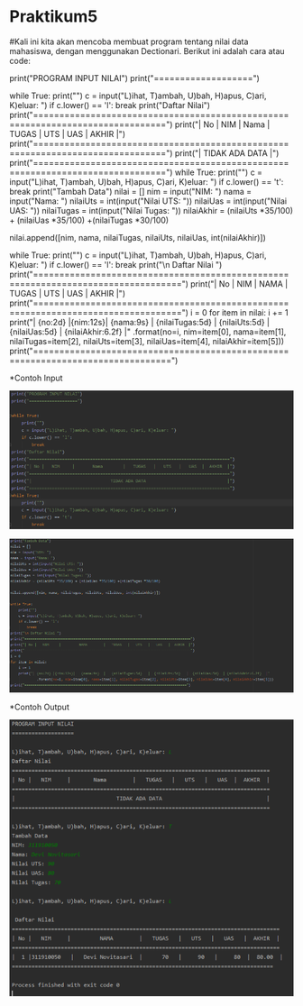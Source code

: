 # Praktikum5
#Kali ini kita akan mencoba membuat program tentang nilai data mahasiswa, dengan menggunakan Dectionari. Berikut ini adalah cara atau code:

print("PROGRAM INPUT NILAI")
print("===================")

while True:
    print("")
    c = input("L)ihat, T)ambah, U)bah, H)apus, C)ari, K)eluar: ")
    if c.lower() == 'l':
        break
print("Daftar Nilai")
print("===============================================================================")
print("| No |   NIM     |       Nama        |   TUGAS   |   UTS   |   UAS  |  AKHIR  |")
print("===============================================================================")
print("|                               TIDAK ADA DATA                                |")
print("===============================================================================")
while True:
    print("")
    c = input("L)ihat, T)ambah, U)bah, H)apus, C)ari, K)eluar: ")
    if c.lower() == 't':
        break
print("Tambah Data")
nilai = []
nim = input("NIM: ")
nama = input("Nama: ")
nilaiUts = int(input("Nilai UTS: "))
nilaiUas = int(input("Nilai UAS: "))
nilaiTugas = int(input("Nilai Tugas: "))
nilaiAkhir = (nilaiUts *35/100) + (nilaiUas *35/100) +(nilaiTugas *30/100)

nilai.append([nim, nama, nilaiTugas, nilaiUts, nilaiUas, int(nilaiAkhir)])

while True:
    print("")
    c = input("L)ihat, T)ambah, U)bah, H)apus, C)ari, K)eluar: ")
    if c.lower() == 'l':
        break
print("\n Daftar Nilai ")
print("==================================================================================")
print("| No |   NIM     |         NAMA        |   TUGAS   |   UTS   |   UAS   |  AKHIR  |")
print("==================================================================================")
i = 0
for item in nilai:
    i += 1
    print("| {no:2d} |{nim:12s}|   {nama:9s}  |   {nilaiTugas:5d}   |  {nilaiUts:5d}   |  {nilaiUas:5d}  | {nilaiAkhir:6.2f}  |"
             .format(no=i, nim=item[0], nama=item[1], nilaiTugas=item[2], nilaiUts=item[3], nilaiUas=item[4], nilaiAkhir=item[5]))
print("================================================================================")

*Contoh Input

![input end](https://github.com/devinovitasari99/Praktikum5/blob/master/gambar/Ss1.PNG)

![input end](https://github.com/devinovitasari99/Praktikum5/blob/master/gambar/Ss2.PNG)

*Contoh Output

![input end](https://github.com/devinovitasari99/Praktikum5/blob/master/gambar/SsRun.PNG)
